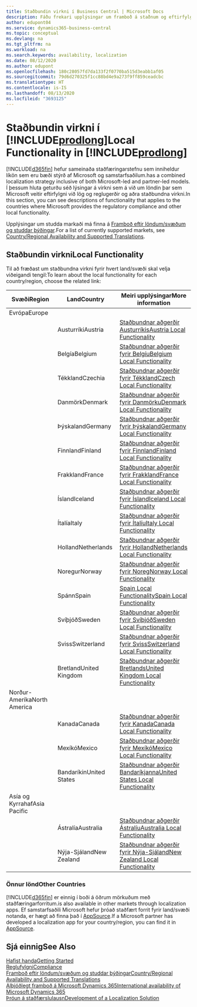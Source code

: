 ```yaml
---
title: Staðbundin virkni í Business Central | Microsoft Docs
description: Fáðu frekari upplýsingar um framboð á staðnum og eftirfylgni við Dynamics 365 Business Central.
author: edupont04
ms.service: dynamics365-business-central
ms.topic: conceptual
ms.devlang: na
ms.tgt_pltfrm: na
ms.workload: na
ms.search.keywords: availability, localization
ms.date: 08/12/2020
ms.author: edupont
ms.openlocfilehash: 180c28057fd7da133f2f0770ba515d3eabb1af05
ms.sourcegitcommit: 79d6d270325f1cc88bd4e9a273f9ff859ceadcbc
ms.translationtype: HT
ms.contentlocale: is-IS
ms.lasthandoff: 08/13/2020
ms.locfileid: "3693125"
---
```

# <a name="local-functionality-in-prodlong"></a><span data-ttu-id="7ee50-103">Staðbundin virkni í [!INCLUDE[prodlong](includes/prodlong.md)]</span><span class="sxs-lookup"><span data-stu-id="7ee50-103">Local Functionality in [!INCLUDE[prodlong](includes/prodlong.md)]</span></span>

[!INCLUDE[d365fin](includes/d365fin_md.md)] <span data-ttu-id="7ee50-104">hefur sameinaða staðfæringarstefnu sem inniheldur líkön sem eru bæði stýrð af Microsoft og samstarfsaðilum.</span><span class="sxs-lookup"><span data-stu-id="7ee50-104">has a combined localization strategy inclusive of both Microsoft-led and partner-led models.</span></span> <span data-ttu-id="7ee50-105">Í þessum hluta geturðu séð lýsingar á virkni sem á við um löndin þar sem Microsoft veitir eftirfylgni við lög og reglugerðir og aðra staðbundna virkni.</span><span class="sxs-lookup"><span data-stu-id="7ee50-105">In this section, you can see descriptions of functionality that applies to the countries where Microsoft provides the regulatory compliance and other local functionality.</span></span>  

<span data-ttu-id="7ee50-106">Upplýsingar um studda markaði má finna á [Framboð eftir löndum/svæðum og studdar þýðingar](/dynamics365/business-central/dev-itpro/compliance/apptest-countries-and-translations?toc=/dynamics365/business-central/toc.json).</span><span class="sxs-lookup"><span data-stu-id="7ee50-106">For a list of currently supported markets, see [Country/Regional Availability and Supported Translations](/dynamics365/business-central/dev-itpro/compliance/apptest-countries-and-translations?toc=/dynamics365/business-central/toc.json).</span></span>  

## <a name="local-functionality"></a><span data-ttu-id="7ee50-107">Staðbundin virkni</span><span class="sxs-lookup"><span data-stu-id="7ee50-107">Local Functionality</span></span>

<span data-ttu-id="7ee50-108">Til að fræðast um staðbundna virkni fyrir hvert land/svæði skal velja viðeigandi tengil:</span><span class="sxs-lookup"><span data-stu-id="7ee50-108">To learn about the local functionality for each country/region, choose the related link:</span></span>

| <span data-ttu-id="7ee50-109">Svæði</span><span class="sxs-lookup"><span data-stu-id="7ee50-109">Region</span></span> | <span data-ttu-id="7ee50-110">Land</span><span class="sxs-lookup"><span data-stu-id="7ee50-110">Country</span></span> | <span data-ttu-id="7ee50-111">Meiri upplýsingar</span><span class="sxs-lookup"><span data-stu-id="7ee50-111">More information</span></span> |
| --- | --- |--- |
| <span data-ttu-id="7ee50-112">Evrópa</span><span class="sxs-lookup"><span data-stu-id="7ee50-112">Europe</span></span> |  | |
|        | <span data-ttu-id="7ee50-113">Austurríki</span><span class="sxs-lookup"><span data-stu-id="7ee50-113">Austria</span></span> | [<span data-ttu-id="7ee50-114">Staðbundnar aðgerðir Austurríkis</span><span class="sxs-lookup"><span data-stu-id="7ee50-114">Austria Local Functionality</span></span>](localfunctionality/austria/austria-local-functionality.md) |
|        | <span data-ttu-id="7ee50-115">Belgía</span><span class="sxs-lookup"><span data-stu-id="7ee50-115">Belgium</span></span> | [<span data-ttu-id="7ee50-116">Staðbundnar aðgerðir fyrir Belgíu</span><span class="sxs-lookup"><span data-stu-id="7ee50-116">Belgium Local Functionality</span></span>](localfunctionality/belgium/belgium-local-functionality.md) |
|        | <span data-ttu-id="7ee50-117">Tékkland</span><span class="sxs-lookup"><span data-stu-id="7ee50-117">Czechia</span></span> | [<span data-ttu-id="7ee50-118">Staðbundnar aðgerðir fyrir Tékkland</span><span class="sxs-lookup"><span data-stu-id="7ee50-118">Czech Local Functionality</span></span>](localfunctionality/czech/czech-local-functionality.md) |
|        | <span data-ttu-id="7ee50-119">Danmörk</span><span class="sxs-lookup"><span data-stu-id="7ee50-119">Denmark</span></span> | [<span data-ttu-id="7ee50-120">Staðbundnar aðgerðir fyrir Danmörku</span><span class="sxs-lookup"><span data-stu-id="7ee50-120">Denmark Local Functionality</span></span>](localfunctionality/denmark/denmark-local-functionality.md) |
|        | <span data-ttu-id="7ee50-121">Þýskaland</span><span class="sxs-lookup"><span data-stu-id="7ee50-121">Germany</span></span> | [<span data-ttu-id="7ee50-122">Staðbundnar aðgerðir fyrir Þýskaland</span><span class="sxs-lookup"><span data-stu-id="7ee50-122">Germany Local Functionality</span></span>](localfunctionality/germany/germany-local-functionality.md) |
|        | <span data-ttu-id="7ee50-123">Finnland</span><span class="sxs-lookup"><span data-stu-id="7ee50-123">Finland</span></span> | [<span data-ttu-id="7ee50-124">Staðbundnar aðgerðir fyrir Finnland</span><span class="sxs-lookup"><span data-stu-id="7ee50-124">Finland Local Functionality</span></span>](localfunctionality/finland/finland-local-functionality.md) |
|        | <span data-ttu-id="7ee50-125">Frakkland</span><span class="sxs-lookup"><span data-stu-id="7ee50-125">France</span></span> | [<span data-ttu-id="7ee50-126">Staðbundnar aðgerðir fyrir Frakkland</span><span class="sxs-lookup"><span data-stu-id="7ee50-126">France Local Functionality</span></span>](localfunctionality/france/france-local-functionality.md) |
|        | <span data-ttu-id="7ee50-127">Ísland</span><span class="sxs-lookup"><span data-stu-id="7ee50-127">Iceland</span></span> | [<span data-ttu-id="7ee50-128">Staðbundnar aðgerðir fyrir Ísland</span><span class="sxs-lookup"><span data-stu-id="7ee50-128">Iceland Local Functionality</span></span>](localfunctionality/iceland/iceland-local-functionality.md) |
|        | <span data-ttu-id="7ee50-129">Ítalía</span><span class="sxs-lookup"><span data-stu-id="7ee50-129">Italy</span></span> | [<span data-ttu-id="7ee50-130">Staðbundnar aðgerðir fyrir Ítalíu</span><span class="sxs-lookup"><span data-stu-id="7ee50-130">Italy Local Functionality</span></span>](localfunctionality/italy/italy-local-functionality.md) |
|        | <span data-ttu-id="7ee50-131">Holland</span><span class="sxs-lookup"><span data-stu-id="7ee50-131">Netherlands</span></span> | [<span data-ttu-id="7ee50-132">Staðbundnar aðgerðir fyrir Holland</span><span class="sxs-lookup"><span data-stu-id="7ee50-132">Netherlands Local Functionality</span></span>](localfunctionality/netherlands/netherlands-local-functionality.md) |
|        | <span data-ttu-id="7ee50-133">Noregur</span><span class="sxs-lookup"><span data-stu-id="7ee50-133">Norway</span></span> | [<span data-ttu-id="7ee50-134">Staðbundnar aðgerðir fyrir Noreg</span><span class="sxs-lookup"><span data-stu-id="7ee50-134">Norway Local Functionality</span></span>](localfunctionality/norway/norway-local-functionality.md) |
|        | <span data-ttu-id="7ee50-135">Spánn</span><span class="sxs-lookup"><span data-stu-id="7ee50-135">Spain</span></span> | [<span data-ttu-id="7ee50-136">Spain Local Functionality</span><span class="sxs-lookup"><span data-stu-id="7ee50-136">Spain Local Functionality</span></span>](localfunctionality/spain/spain-local-functionality.md) |
|        | <span data-ttu-id="7ee50-137">Svíþjóð</span><span class="sxs-lookup"><span data-stu-id="7ee50-137">Sweden</span></span> | [<span data-ttu-id="7ee50-138">Staðbundnar aðgerðir fyrir Svíþjóð</span><span class="sxs-lookup"><span data-stu-id="7ee50-138">Sweden Local Functionality</span></span>](localfunctionality/sweden/sweden-local-functionality.md) |
|        | <span data-ttu-id="7ee50-139">Sviss</span><span class="sxs-lookup"><span data-stu-id="7ee50-139">Switzerland</span></span> | [<span data-ttu-id="7ee50-140">Staðbundnar aðgerðir fyrir Sviss</span><span class="sxs-lookup"><span data-stu-id="7ee50-140">Switzerland Local Functionality</span></span>](localfunctionality/switzerland/switzerland-local-functionality.md) |
|        | <span data-ttu-id="7ee50-141">Bretland</span><span class="sxs-lookup"><span data-stu-id="7ee50-141">United Kingdom</span></span> | [<span data-ttu-id="7ee50-142">Staðbundnar aðgerðir Bretlands</span><span class="sxs-lookup"><span data-stu-id="7ee50-142">United Kingdom Local Functionality</span></span>](localfunctionality/unitedkingdom/united-kingdom-local-functionality.md) |
| <span data-ttu-id="7ee50-143">Norður-Ameríka</span><span class="sxs-lookup"><span data-stu-id="7ee50-143">North America</span></span> |       |  |
|        | <span data-ttu-id="7ee50-144">Kanada</span><span class="sxs-lookup"><span data-stu-id="7ee50-144">Canada</span></span>|[<span data-ttu-id="7ee50-145">Staðbundnar aðgerðir fyrir Kanada</span><span class="sxs-lookup"><span data-stu-id="7ee50-145">Canada Local Functionality</span></span>](localfunctionality/canada/canada-local-functionality.md) |
|        | <span data-ttu-id="7ee50-146">Mexíkó</span><span class="sxs-lookup"><span data-stu-id="7ee50-146">Mexico</span></span> | [<span data-ttu-id="7ee50-147">Staðbundnar aðgerðir fyrir Mexíkó</span><span class="sxs-lookup"><span data-stu-id="7ee50-147">Mexico Local Functionality</span></span>](localfunctionality/mexico/mexico-local-functionality.md) |
|        | <span data-ttu-id="7ee50-148">Bandaríkin</span><span class="sxs-lookup"><span data-stu-id="7ee50-148">United States</span></span>|[<span data-ttu-id="7ee50-149">Staðbundnar aðgerðir Bandaríkjanna</span><span class="sxs-lookup"><span data-stu-id="7ee50-149">United States Local Functionality</span></span>](localfunctionality/unitedstates/united-states-local-functionality.md) |
| <span data-ttu-id="7ee50-150">Asía og Kyrrahaf</span><span class="sxs-lookup"><span data-stu-id="7ee50-150">Asia Pacific</span></span> |       |  |
|        | <span data-ttu-id="7ee50-151">Ástralía</span><span class="sxs-lookup"><span data-stu-id="7ee50-151">Australia</span></span> | [<span data-ttu-id="7ee50-152">Staðbundnar aðgerðir Ástralíu</span><span class="sxs-lookup"><span data-stu-id="7ee50-152">Australia Local Functionality</span></span>](localfunctionality/australia/australia-local-functionality.md) |
|        | <span data-ttu-id="7ee50-153">Nýja-Sjáland</span><span class="sxs-lookup"><span data-stu-id="7ee50-153">New Zealand</span></span> | [<span data-ttu-id="7ee50-154">Staðbundnar aðgerðir fyrir Nýja-Sjáland</span><span class="sxs-lookup"><span data-stu-id="7ee50-154">New Zealand Local Functionality</span></span>](localfunctionality/newzealand/new-zealand-local-functionality.md) |

### <a name="other-countries"></a><span data-ttu-id="7ee50-155">Önnur lönd</span><span class="sxs-lookup"><span data-stu-id="7ee50-155">Other Countries</span></span>

[!INCLUDE[d365fin](includes/d365fin_md.md)] <span data-ttu-id="7ee50-156">er einnig í boði á öðrum mörkuðum með staðfæringarforritum.</span><span class="sxs-lookup"><span data-stu-id="7ee50-156">is also available in other markets through localization apps.</span></span> <span data-ttu-id="7ee50-157">Ef samstarfsaðili Microsoft hefur þróað staðfært forrit fyrir land/svæði notanda, er hægt að finna það í [AppSource](https://go.microsoft.com/fwlink/?linkid=2081646).</span><span class="sxs-lookup"><span data-stu-id="7ee50-157">If a Microsoft partner has developed a localization app for your country/region, you can find it in [AppSource](https://go.microsoft.com/fwlink/?linkid=2081646).</span></span>

## <a name="see-also"></a><span data-ttu-id="7ee50-158">Sjá einnig</span><span class="sxs-lookup"><span data-stu-id="7ee50-158">See Also</span></span>

[<span data-ttu-id="7ee50-159">Hafist handa</span><span class="sxs-lookup"><span data-stu-id="7ee50-159">Getting Started</span></span>](product-get-started.md)  
[<span data-ttu-id="7ee50-160">Reglufylgni</span><span class="sxs-lookup"><span data-stu-id="7ee50-160">Compliance</span></span>](compliance/compliance-overview.md)  
[<span data-ttu-id="7ee50-161">Framboð eftir löndum/svæðum og studdar þýðingar</span><span class="sxs-lookup"><span data-stu-id="7ee50-161">Country/Regional Availability and Supported Translations</span></span>](/dynamics365/business-central/dev-itpro/compliance/apptest-countries-and-translations?toc=/dynamics365/business-central/toc.json)  
[<span data-ttu-id="7ee50-162">Alþjóðlegt framboð á Microsoft Dynamics 365</span><span class="sxs-lookup"><span data-stu-id="7ee50-162">International availability of Microsoft Dynamics 365</span></span>](/dynamics365/get-started/availability)  
[<span data-ttu-id="7ee50-163">Þróun á staðfærslulausn</span><span class="sxs-lookup"><span data-stu-id="7ee50-163">Development of a Localization Solution</span></span>](/dynamics365/business-central/dev-itpro/developer/readiness/readiness-develop-localization)  
